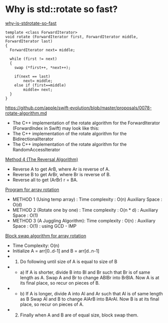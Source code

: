 # Why is std::rotate so fast?
[why-is-stdrotate-so-fast](https://stackoverflow.com/questions/21160875/why-is-stdrotate-so-fast)

```
template <class ForwardIterator>
void rotate (ForwardIterator first, ForwardIterator middle, ForwardIterator last)
{
  ForwardIterator next= middle;

  while (first != next)
  {
	swap (*first++, *next++);

	if(next == last)
		next= middle;
	else if (first==middle)
		middle= next;
  }
}
```

https://github.com/apple/swift-evolution/blob/master/proposals/0078-rotate-algorithm.md
* The C++ implementation of the rotate algorithm for the ForwardIterator (ForwardIndex in Swift) may look like this:
* The C++ implementation of the rotate algorithm for the BidirectionalIterator
* The C++ implementation of the rotate algorithm for the RandomAccessIterator

[Method 4 (The Reversal Algorithm) ](https://www.geeksforgeeks.org/program-for-array-rotation-continued-reversal-algorithm/)
* Reverse A to get ArB, where Ar is reverse of A.
* Reverse B to get ArBr, where Br is reverse of B.
* Reverse all to get (ArBr) r = BA.


[ Program for array rotation ](https://www.geeksforgeeks.org/array-rotation/)
* METHOD 1 (Using temp array) :  	Time complexity : O(n) Auxiliary Space : O(d)
* METHOD 2 (Rotate one by one) : 	Time complexity : O(n * d)  : Auxiliary Space : O(1)
* METHOD 3 (A Juggling Algorithm): 	Time complexity : O(n)  : Auxiliary Space : O(1) 	: using GCD - IMP

[Block swap algorithm for array rotation](https://www.geeksforgeeks.org/block-swap-algorithm-for-array-rotation/)
* Time Complexity: O(n)
*	Initialize A = arr[0..d-1] and B = arr[d..n-1]
*	1) Do following until size of A is equal to size of B
*	*  a)  If A is shorter, divide B into Bl and Br such that Br is of same 
	       length as A. Swap A and Br to change ABlBr into BrBlA. Now A
	       is at its final place, so recur on pieces of B.  
*	*  b)  If A is longer, divide A into Al and Ar such that Al is of same 
	       length as B Swap Al and B to change AlArB into BArAl. Now B
	       is at its final place, so recur on pieces of A.
*	2)  Finally when A and B are of equal size, block swap them.
